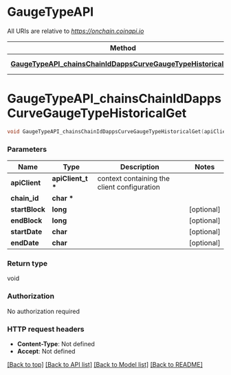 # GaugeTypeAPI

All URIs are relative to *https://onchain.coinapi.io*

Method | HTTP request | Description
------------- | ------------- | -------------
[**GaugeTypeAPI_chainsChainIdDappsCurveGaugeTypeHistoricalGet**](GaugeTypeAPI.md#GaugeTypeAPI_chainsChainIdDappsCurveGaugeTypeHistoricalGet) | **GET** /chains/{chain_id}/dapps/curve/gaugeType/historical | 


# **GaugeTypeAPI_chainsChainIdDappsCurveGaugeTypeHistoricalGet**
```c
void GaugeTypeAPI_chainsChainIdDappsCurveGaugeTypeHistoricalGet(apiClient_t *apiClient, char * chain_id, long startBlock, long endBlock, char startDate, char endDate);
```

### Parameters
Name | Type | Description  | Notes
------------- | ------------- | ------------- | -------------
**apiClient** | **apiClient_t \*** | context containing the client configuration |
**chain_id** | **char \*** |  | 
**startBlock** | **long** |  | [optional] 
**endBlock** | **long** |  | [optional] 
**startDate** | **char** |  | [optional] 
**endDate** | **char** |  | [optional] 

### Return type

void

### Authorization

No authorization required

### HTTP request headers

 - **Content-Type**: Not defined
 - **Accept**: Not defined

[[Back to top]](#) [[Back to API list]](../README.md#documentation-for-api-endpoints) [[Back to Model list]](../README.md#documentation-for-models) [[Back to README]](../README.md)

